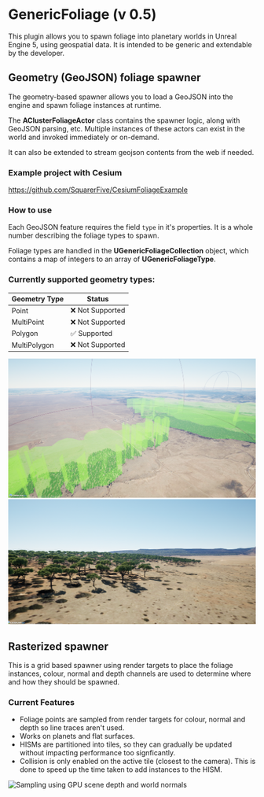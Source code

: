 # GenericFoliage (v 0.5)
This plugin allows you to spawn foliage into planetary worlds in Unreal Engine 5, using geospatial data. It is intended to be generic and extendable by the developer.

## Geometry (GeoJSON) foliage spawner
The geometry-based spawner allows you to load a GeoJSON into the engine and spawn foliage instances at runtime.

The **AClusterFoliageActor** class contains the spawner logic, along with GeoJSON parsing, etc. Multiple instances of these actors can exist in the world and invoked immediately or on-demand.

It can also be extended to stream geojson contents from the web if needed.

### Example project with Cesium
https://github.com/SquarerFive/CesiumFoliageExample

### How to use

Each GeoJSON feature requires the field `type` in it's properties. It is a whole number describing the foliage types to spawn.

Foliage types are handled in the **UGenericFoliageCollection** object, which contains a map of integers to an array of **UGenericFoliageType**.

### Currently supported geometry types:

| Geometry Type  | Status |
|---|---|
| Point | ❌ Not Supported |
| MultiPoint | ❌ Not Supported |
| Polygon | ✅ Supported |
| MultiPolygon | ❌ Not Supported |

![](Resources/Screenshot_366.png)
![](Resources/Screenshot_367.png)

## Rasterized spawner

This is a grid based spawner using render targets to place the foliage instances, colour, normal and depth channels are used to determine where and how they should be spawned.

### Current Features
- Foliage points are sampled from render targets for colour, normal and depth so line traces aren't used.
- Works on planets and flat surfaces.
- HISMs are partitioned into tiles, so they can gradually be updated without impacting performance too signficantly.
- Collision is only enabled on the active tile (closest to the camera). This is done to speed up the time taken to add instances to the HISM.

![Sampling using GPU scene depth and world normals](Resources/Screenshot_235.png)
